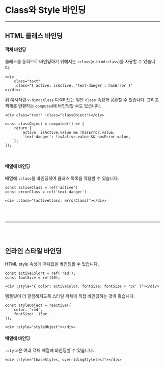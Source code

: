 # Class와 Style 바인딩
<hr>


## HTML 클래스 바인딩

#### 객체 바인딩
클래스를 동적으로 바인딩하기 위해서는 `:class`(`v-bind:class`)를 사용할 수 있습니다.

```
<div
    class="text"
    :class="{ active: isActive, 'text-danger': hasError }"
></div>
```

위 예시처럼 `v-bind:class` 디렉티브는 일반 `class` 속성과 공존할 수 있습니다. 그리고 객체를 반환하는 `computed`에 바인딩할 수도 있습니다.

```
<div class="text" :class="classObject"></div>
```

```
const classObject = computed(() => {
    return {
        active: isActive.value && !hasError.value,
        'text-danger': !isActive.value && hasError.value,
    };
});
```

<br>

#### 배열에 바인딩
배열에 `:class`를 바인딩하여 클래스 목록을 적용할 수 있습니다.

```
const activeClass = ref('active')
const errorClass = ref('text-danger')
```

```
<div :class="[activeClass, errorClass]"></div>
```



<br><br>
<hr>
<br><br>

## 인라인 스타일 바인딩
HTML style 속성에 객체값을 바인딩할 수 있습니다.

```
const activeColort = ref('red');
const fontSize = ref(30);
```

```
<div :style="{ color: activeColor, fontSize: fontSize + 'px' }"></div>
```

템플릿이 더 깔끔해지도록 스타일 객체에 직접 바인딩하는 것이 좋습니다.

```
const styleObject = reactive({
    color: 'red',
    fontSize: '13px'
});
```

```
<div :style="styleObject"></div>
```


#### 배열에 바인딩
`:style`은 여러 객체 배열에 바인딩할 수 있습니다.

```
<div :style="[baseStyles, overridingStyleles]"></div>
```

